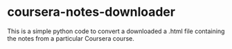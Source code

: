 # coursera-notes-downloader
This is a simple python code to convert a downloaded a .html file containing the notes from a particular Coursera course.
